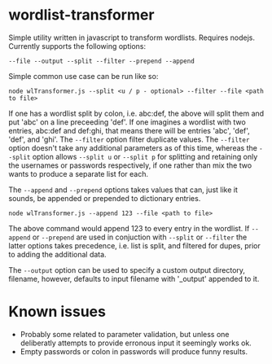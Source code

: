 # wordlist-transformer

Simple utility written in javascript to transform wordlists. Requires nodejs. Currently supports the following options:


`--file
--output
--split
--filter
--prepend
--append`

Simple common use case can be run like so:

`node wlTransformer.js --split <u / p - optional> --filter --file <path to file>`

If one has a wordlist split by colon, i.e. abc:def, the above will split them and put 'abc' on a line preceeding 'def'. If one imagines a wordlist with two entries, abc:def and def:ghi, that means there will be entries 'abc', 'def', 'def', and 'ghi'. The `--filter` option filter duplicate values. The `--filter` option doesn't take any additional parameters as of this time, whereas the `--split` option allows `--split u` or `--split p` for splitting and retaining only the usernames or passwords respectively, if one rather than mix the two wants to produce a separate list for each.

The `--append` and `--prepend` options takes values that can, just like it sounds, be appended or prepended to dictionary entries.

`node wlTransformer.js --append 123 --file <path to file>`

The above command would append 123 to every entry in the wordlist. If `--append` or `--prepend` are used in conjuction with `--split` or `--filter` the latter options takes precedence, i.e. list is split, and filtered for dupes, prior to adding the additional data.

The `--output` option can be used to specify a custom output directory, filename, however, defaults to input filename with '_output' appended to it.

# Known issues

* Probably some related to parameter validation, but unless one deliberatly attempts to provide erronous input it seemingly works ok.
* Empty passwords or colon in passwords will produce funny results.

